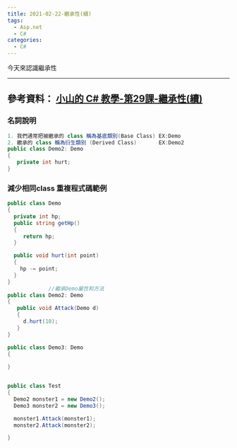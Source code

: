 ```yaml
---
title: 2021-02-22-繼承性(續)
tags:
  - Asp.net
  - C#
categories:
  - C#
---
```

今天來認識繼承性
<!-- more -->
---
參考資料：
[小山的 C# 教學-第29課-繼承性(續)](https://www.youtube.com/watch?v=sRddjKhx9hk&list=PLbXghSoQcLZtWqTA8q1NsByVpINoROHHe&index=31)
---
### 名詞說明
```c#
1. 我們通常把被繼承的 class 稱為基底類別(Base Class) EX:Demo
2. 繼承的 class 稱為衍生類別 (Derived Class)       EX:Demo2
public class Demo2: Demo
{
   private int hurt;
}
```


### 減少相同class 重複程式碼範例
```c#
public class Demo
{
  private int hp;
  public string getHp()
  {
     return hp;
  }

  public void hurt(int point)
  {
    hp -= point;
  }
}
             //繼承Demo屬性和方法
public class Demo2: Demo
{
   public void Attack(Demo d)
   {
     d.hurt(10);
   }
}

public class Demo3: Demo
{
   
}


public class Test
{
  Demo2 monster1 = new Demo2();
  Demo3 monster2 = new Demo3();

  monster1.Attack(monster1);
  monster2.Attack(monster2);

}

```
